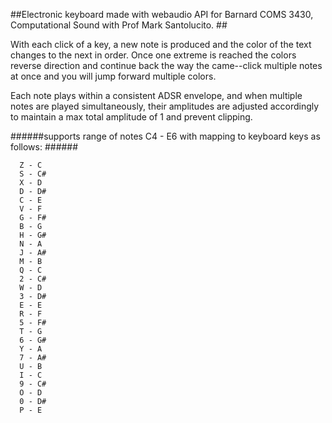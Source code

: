 ##Electronic keyboard made with webaudio API for Barnard COMS 3430, Computational Sound with Prof Mark Santolucito. ##


With each click of a key, a new note is produced and the color of the text changes to the next in order. Once one extreme
is reached the colors reverse direction and continue back the way the came--click multiple notes at once and you will jump
forward multiple colors.

Each note plays within a consistent ADSR envelope, and when multiple notes are played simultaneously, their amplitudes are adjusted
accordingly to maintain a max total amplitude of 1 and prevent clipping.

######supports range of notes C4 - E6 with mapping to keyboard keys as follows: ######

      Z - C
      S - C#
      X - D
      D - D#
      C - E
      V - F
      G - F#
      B - G
      H - G#
      N - A
      J - A#
      M - B
      Q - C
      2 - C#
      W - D
      3 - D#
      E - E
      R - F
      5 - F#
      T - G
      6 - G#
      Y - A
      7 - A#
      U - B
      I - C
      9 - C#
      O - D
      0 - D#
      P - E
      
      
